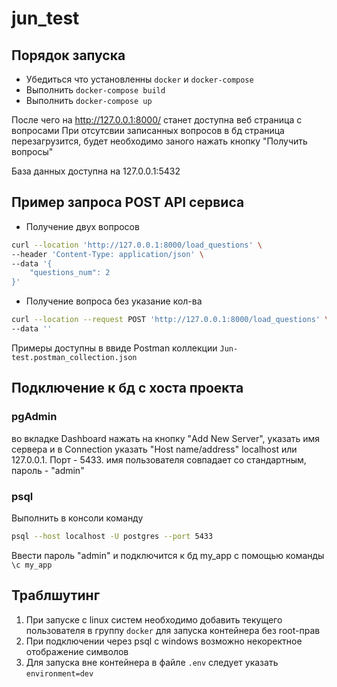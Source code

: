 # jun_test

## Порядок запуска 

- Убедиться что установленны ```docker``` и ```docker-compose```
- Выполнить ```docker-compose build```
- Выполнить ```docker-compose up```

После чего на <http://127.0.0.1:8000/> станет доступна веб страница с вопросами
При отсутсвии записанных вопросов в бд страница перезагрузится, будет необходимо заного нажать кнопку "Получить вопросы"

База данных доступна на 127.0.0.1:5432

## Пример запроса POST API сервиса

- Получение двух вопросов
```bash
curl --location 'http://127.0.0.1:8000/load_questions' \
--header 'Content-Type: application/json' \
--data '{
    "questions_num": 2
}'
```
- Получение вопроса без указание кол-ва
```bash
curl --location --request POST 'http://127.0.0.1:8000/load_questions' \
--data ''
```

Примеры доступны в ввиде Postman коллекции ```Jun-test.postman_collection.json```

## Подключение к бд c хоста проекта

### pgAdmin 

во вкладке Dashboard нажать на кнопку "Add New Server", указать имя сервера и в Connection указать "Host name/address" localhost или 127.0.0.1. Порт - 5433. имя пользователя совпадает со стандартным, пароль - "admin"

### psql 
Выполнить в консоли команду
```bash
psql --host localhost -U postgres --port 5433
```
Ввести пароль "admin" и подключится к бд my_app с помощью команды ```\c my_app```

## Траблшутинг

1. При запуске с linux систем необходимо добавить текущего пользователя в группу ```docker``` для запуска контейнера без root-прав
2. При подключении через psql с windows возможно некоректное отображение символов
3. Для запуска вне контейнера в файле ```.env``` следует указать ```environment=dev```
